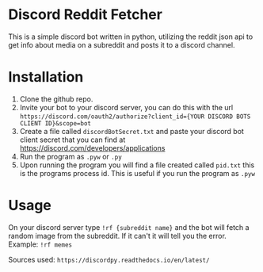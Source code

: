 # Discord Reddit Fetcher
This is a simple discord bot written in python, utilizing the reddit json api to get info about media on a subreddit and posts it to a discord channel.

# Installation
1. Clone the github repo.
2. Invite your bot to your discord server, you can do this with the url `https://discord.com/oauth2/authorize?client_id={YOUR DISCORD BOTS CLIENT ID}&scope=bot`
3. Create a file called `discordBotSecret.txt` and paste your discord bot client secret that you can find at https://discord.com/developers/applications
4. Run the program as `.pyw` or `.py`
5. Upon running the program you will find a file created called `pid.txt` this is the programs process id. This is useful if you run the program as `.pyw`

# Usage
On your discord server type `!rf {subreddit name}` and the bot will fetch a random image from the subreddit. If it can't it will tell you the error.
Example: `!rf memes`

Sources used: `https://discordpy.readthedocs.io/en/latest/`
